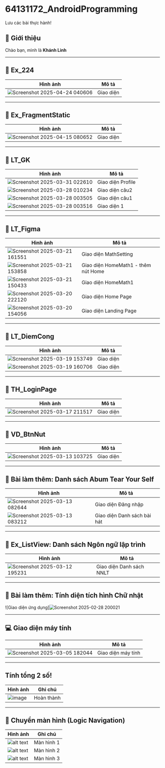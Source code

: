 # 64131172_AndroidProgramming
Lưu các bài thực hành!

## 🎯 Giới thiệu  
Chào bạn, mình là **Khánh Linh**  

---

## 📌 Ex_224  
| Hình ảnh | Mô tả |
|----------|-------|
|![Screenshot 2025-04-24 040606](https://github.com/user-attachments/assets/25ca3c99-00af-4908-9685-04006d8eaa60)| Giao diện|

---

## 📌 Ex_FragmentStatic  
| Hình ảnh | Mô tả |
|----------|-------|
|![Screenshot 2025-04-15 080652](https://github.com/user-attachments/assets/5c88b6ad-d7c9-4a5b-acc9-9079a8ca95b6)| Giao diện|

---

## 📌 LT_GK  
| Hình ảnh | Mô tả |
|----------|-------|
|![Screenshot 2025-03-31 022610](https://github.com/user-attachments/assets/c6bf1e7b-8f76-42fe-b2d3-6e00bbfed318)| Giao diện Profile|
|![Screenshot 2025-03-28 010234](https://github.com/user-attachments/assets/04d54f07-8570-484e-b01f-18b1357abea3)| Giao diện câu2|
|![Screenshot 2025-03-28 003505](https://github.com/user-attachments/assets/abfe72cd-63c7-49ec-8a13-cdc14dbb9cab)| Giao diện câu1|
|![Screenshot 2025-03-28 003516](https://github.com/user-attachments/assets/02bde9be-04fe-4ca0-8e38-eb307ae81013)| Giao diện 1|

---

## 📌 LT_Figma  
| Hình ảnh | Mô tả |
|----------|-------|
|![Screenshot 2025-03-21 161551](https://github.com/user-attachments/assets/910d5f52-a278-4c66-a04a-f649ecef2824)| Giao diện MathSetting|
|![Screenshot 2025-03-21 153858](https://github.com/user-attachments/assets/746a8072-f793-4baf-94be-ee4e6d9ddb71)| Giao diện HomeMath1 - thêm nút Home|
|![Screenshot 2025-03-21 150433](https://github.com/user-attachments/assets/8310817a-193c-4a1e-8af6-06ed3004abc1)| Giao diện HomeMath1|
|![Screenshot 2025-03-20 222120](https://github.com/user-attachments/assets/c5629ccc-e616-40f8-86fd-8f23a730b94d)| Giao diện Home Page|
|![Screenshot 2025-03-20 154056](https://github.com/user-attachments/assets/1258e7e4-8cb7-4048-a0be-9c3407ed5d6e)| Giao diện Landing Page|

---

## 📌 LT_DiemCong  
| Hình ảnh | Mô tả |
|----------|-------|
|![Screenshot 2025-03-19 153749](https://github.com/user-attachments/assets/81c0e02a-7ede-41e0-9cb2-8bd7f3b59137)| Giao diện|
|![Screenshot 2025-03-19 160706](https://github.com/user-attachments/assets/564e6ea1-b160-4fb3-9fe6-246e5a10588a)| Giao diện|

---

## 📌 TH_LoginPage  
| Hình ảnh | Mô tả |
|----------|-------|
|![Screenshot 2025-03-17 211517](https://github.com/user-attachments/assets/ec156fec-922a-4dbf-bfaf-d3ccd62ae723)| Giao diện|

---

## 📌 VD_BtnNut  
| Hình ảnh | Mô tả |
|----------|-------|
|![Screenshot 2025-03-13 103725](https://github.com/user-attachments/assets/132bed56-78fa-4694-891f-9e0e67116c38)| Giao diện|

---

## 📌 Bài làm thêm: Danh sách Abum Tear Your Self  
| Hình ảnh | Mô tả |
|----------|-------|
|![Screenshot 2025-03-13 082644](https://github.com/user-attachments/assets/fbe84328-7268-45e0-b0d6-49dc5aa3c708)| Giao diện Đăng nhập |
|![Screenshot 2025-03-13 083212](https://github.com/user-attachments/assets/509e3b43-778b-4e3e-8fa4-0fcf4b1b14d1)| Giao diện Danh sách bài hát |

---
## 📌 Ex_ListView: Danh sách Ngôn ngữ lập trình  
| Hình ảnh | Mô tả |
|----------|-------|
|![Screenshot 2025-03-12 195231](https://github.com/user-attachments/assets/760a673a-ed25-486f-9e3d-a68a8233e582)| Giao diện Danh sách NNLT |

---

## 📌 Bài làm thêm: Tính diện tích hình Chữ nhật  
![Giao diện ứng dụng]![Screenshot 2025-02-28 200021](https://github.com/user-attachments/assets/9ab9bf50-cd93-4bae-a90f-d4728c1e6f03)  

---

## 💻 Giao diện máy tính  
| Hình ảnh | Mô tả |
|----------|-------|
| ![Screenshot 2025-03-05 182044](https://github.com/user-attachments/assets/670b7ace-e517-480e-a376-70d2c07862bd) | Giao diện máy tính |

---

## Tính tổng 2 số!  
| Hình ảnh | Ghi chú |
|----------|---------|
| ![image](https://github.com/user-attachments/assets/d90895fa-1ffe-4d8a-a9c3-fc11584d41e0) | Hoàn thành |

---

## 🔄 Chuyển màn hình (Logic Navigation)  
| Hình ảnh | Ghi chú |
|----------|---------|
| ![alt text](image.png) | Màn hình 1 |
| ![alt text](image-1.png) | Màn hình 2 |
| ![alt text](image-2.png) | Màn hình 3 |
